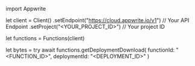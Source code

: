 import Appwrite

let client = Client()
    .setEndpoint("https://cloud.appwrite.io/v1") // Your API Endpoint
    .setProject("&lt;YOUR_PROJECT_ID&gt;") // Your project ID

let functions = Functions(client)

let bytes = try await functions.getDeploymentDownload(
    functionId: "<FUNCTION_ID>",
    deploymentId: "<DEPLOYMENT_ID>"
)

